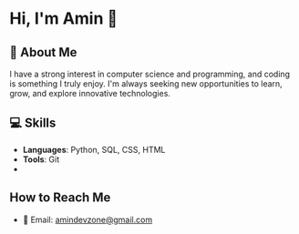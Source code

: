 # Hi, I'm Amin 👋

## 🌟 About Me
I have a strong interest in computer science and programming, and coding is something I truly enjoy. I'm always seeking new opportunities to learn, grow, and explore innovative technologies.

## 💻 Skills
- **Languages**: Python, SQL, CSS, HTML
- **Tools**: Git
- 
## How to Reach Me
- 📧 Email: amindevzone@gmail.com
